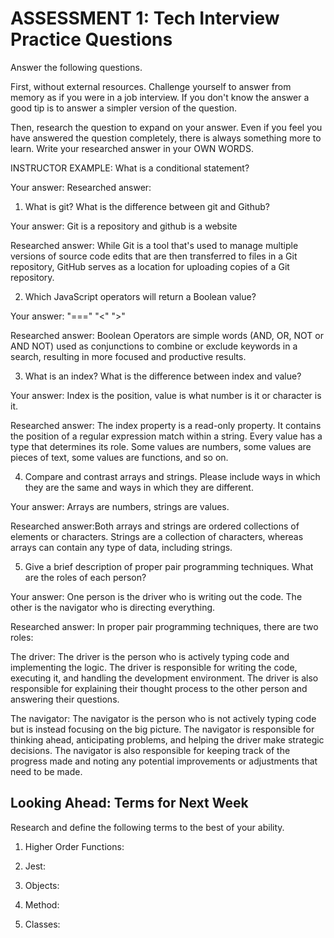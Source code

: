 # ASSESSMENT 1: Tech Interview Practice Questions

Answer the following questions.

First, without external resources. Challenge yourself to answer from memory as if you were in a job interview. If you don't know the answer a good tip is to answer a simpler version of the question.

Then, research the question to expand on your answer. Even if you feel you have answered the question completely, there is always something more to learn. Write your researched answer in your OWN WORDS.

INSTRUCTOR EXAMPLE: What is a conditional statement?

Your answer: 
Researched answer:

1. What is git? What is the difference between git and Github?


Your answer: Git is a repository and github is a website

Researched answer: While Git is a tool that's used to manage multiple versions of source code edits that are then transferred to files in a Git repository, GitHub serves as a location for uploading copies of a Git repository.

2. Which JavaScript operators will return a Boolean value?

Your answer: "===" "<" ">"

Researched answer: Boolean Operators are simple words (AND, OR, NOT or AND NOT) used as conjunctions to combine or exclude keywords in a search, resulting in more focused and productive results.

3. What is an index? What is the difference between index and value?

Your answer: Index is the position, value is what number is it or character is it.

Researched answer: 
The index property is a read-only property. It contains the position of a regular expression match within a string. Every value has a type that determines its role. Some values are numbers, some values are pieces of text, some values are functions, and so on. 


4. Compare and contrast arrays and strings. Please include ways in which they are the same and ways in which they are different.

Your answer: Arrays are numbers, strings are values.

Researched answer:Both arrays and strings are ordered collections of elements or characters. Strings are a collection of characters, whereas arrays can contain any type of data, including strings.

5. Give a brief description of proper pair programming techniques. What are the roles of each person?

Your answer: One person is the driver who is writing out the code. The other is the navigator who is directing everything. 

Researched answer: In proper pair programming techniques, there are two roles:

The driver: The driver is the person who is actively typing code and implementing the logic. The driver is responsible for writing the code, executing it, and handling the development environment. The driver is also responsible for explaining their thought process to the other person and answering their questions.

The navigator: The navigator is the person who is not actively typing code but is instead focusing on the big picture. The navigator is responsible for thinking ahead, anticipating problems, and helping the driver make strategic decisions. The navigator is also responsible for keeping track of the progress made and noting any potential improvements or adjustments that need to be made.



## Looking Ahead: Terms for Next Week

Research and define the following terms to the best of your ability.

1. Higher Order Functions:

2. Jest:

3. Objects:

4. Method:

5. Classes:
